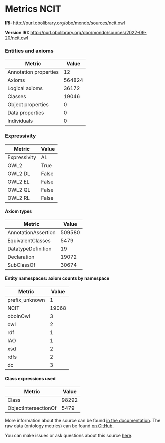 # Metrics NCIT

**IRI:** http://purl.obolibrary.org/obo/mondo/sources/ncit.owl

**Version IRI:** http://purl.obolibrary.org/obo/mondo/sources/2022-09-20/ncit.owl

### Entities and axioms

| Metric | Value |
| ------ | ----- |
| Annotation properties | 12 |
| Axioms | 564824 |
| Logical axioms | 36172 |
| Classes | 19046 |
| Object properties | 0 |
| Data properties | 0 |
| Individuals | 0 |


### Expressivity

| Metric | Value |
| ------ | ----- |
| Expressivity | AL |
| OWL2 | True |
| OWL2 DL | False |
| OWL2 EL | False |
| OWL2 QL | False |
| OWL2 RL | False |

#### Axiom types

| Metric | Value |
| ------ | ----- |
| AnnotationAssertion | 509580 |
| EquivalentClasses | 5479 |
| DatatypeDefinition | 19 |
| Declaration | 19072 |
| SubClassOf | 30674 |


#### Entity namespaces: axiom counts by namespace

| Metric | Value |
| ------ | ----- |
| prefix_unknown | 1 |
| NCIT | 19068 |
| oboInOwl | 3 |
| owl | 2 |
| rdf | 1 |
| IAO | 1 |
| xsd | 2 |
| rdfs | 2 |
| dc | 3 |


#### Class expressions used

| Metric | Value |
| ------ | ----- |
| Class | 98292 |
| ObjectIntersectionOf | 5479 |


More information about the source can be found [in the documentation](../sources.md). The raw data (ontology metrics) can be found [on GitHub](https://github.com/monarch-initiative/mondo-ingest/tree/main/src/ontology/metadata).

You can make issues or ask questions about this source [here](https://github.com/monarch-initiative/mondo-ingest/issues).

